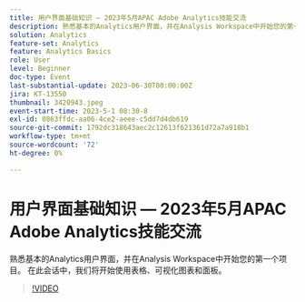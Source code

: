 ```yaml
---
title: 用户界面基础知识 — 2023年5月APAC Adobe Analytics技能交流
description: 熟悉基本的Analytics用户界面，并在Analysis Workspace中开始您的第一个项目。 在此会话中，我们将开始使用表格、可视化图表和面板。
solution: Analytics
feature-set: Analytics
feature: Analytics Basics
role: User
level: Beginner
doc-type: Event
last-substantial-update: 2023-06-30T00:00:00Z
jira: KT-13550
thumbnail: 3420943.jpeg
event-start-time: 2023-5-1 08:30-8
exl-id: 0863ffdc-aa06-4ce2-aeee-c5dd7d4db619
source-git-commit: 1792dc318643aec2c12613f621361d72a7a918b1
workflow-type: tm+mt
source-wordcount: '72'
ht-degree: 0%

---
```


# 用户界面基础知识 — 2023年5月APAC Adobe Analytics技能交流

熟悉基本的Analytics用户界面，并在Analysis Workspace中开始您的第一个项目。 在此会话中，我们将开始使用表格、可视化图表和面板。

>[!VIDEO](https://video.tv.adobe.com/v/3420943/?learn=on)

